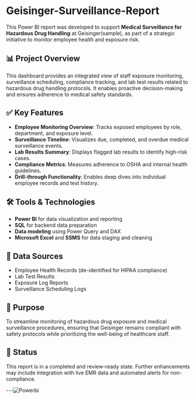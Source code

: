 # Geisinger-Surveillance-Report

This Power BI report was developed to support **Medical Surveillance for Hazardous Drug Handling** at Geisinger(sample), as part of a strategic initiative to monitor employee health and exposure risk.

## 📊 Project Overview

This dashboard provides an integrated view of staff exposure monitoring, surveillance scheduling, compliance tracking, and lab test results related to hazardous drug handling protocols. It enables proactive decision-making and ensures adherence to medical safety standards.

## ✅ Key Features

- **Employee Monitoring Overview**: Tracks exposed employees by role, department, and exposure level.
- **Surveillance Timeline**: Visualizes due, completed, and overdue medical surveillance events.
- **Lab Results Summary**: Displays flagged lab results to identify high-risk cases.
- **Compliance Metrics**: Measures adherence to OSHA and internal health guidelines.
- **Drill-through Functionality**: Enables deep dives into individual employee records and test history.

## 🛠 Tools & Technologies

- **Power BI** for data visualization and reporting
- **SQL** for backend data preparation
- **Data modeling** using Power Query and DAX
- **Microsoft Excel** and **SSMS** for data staging and cleaning

## 📁 Data Sources

- Employee Health Records (de-identified for HIPAA compliance)
- Lab Test Results
- Exposure Log Reports
- Surveillance Scheduling Logs

## 🎯 Purpose

To streamline monitoring of hazardous drug exposure and medical surveillance procedures, ensuring that Geisinger remains compliant with safety protocols while prioritizing the well-being of healthcare staff.

## 📌 Status

This report is in a completed and review-ready state. Further enhancements may include integration with live EMR data and automated alerts for non-compliance.

---![Powerbi](https://github.com/user-attachments/assets/e7e106ed-1d92-4784-b7e1-7ce827b786eb)


